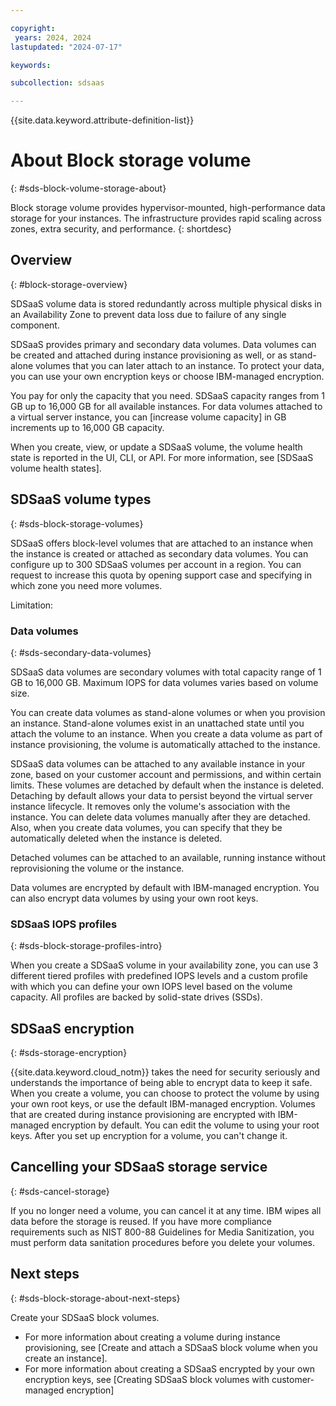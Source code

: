 ```yaml
---

copyright:
 years: 2024, 2024
lastupdated: "2024-07-17"

keywords:

subcollection: sdsaas

---
```


{{site.data.keyword.attribute-definition-list}}


# About Block storage volume
{: #sds-block-volume-storage-about}

Block storage volume provides hypervisor-mounted, high-performance data storage for your instances. The infrastructure provides rapid scaling across zones, extra security, and performance.
{: shortdesc}

## Overview
{: #block-storage-overview}

SDSaaS volume data is stored redundantly across multiple physical disks in an Availability Zone to prevent data loss due to failure of any single component.

SDSaaS provides primary and secondary data volumes. Data volumes can be created and attached during instance provisioning as well, or as stand-alone volumes that you can later attach to an instance. To protect your data, you can use your own encryption keys or choose IBM-managed encryption.

You pay for only the capacity that you need. SDSaaS capacity ranges from 1 GB up to 16,000 GB for all available instances. For data volumes attached to a virtual server instance, you can [increase volume capacity] in GB increments up to 16,000 GB capacity.



When you create, view, or update a SDSaaS volume, the volume health state is reported in the UI, CLI, or API. For more information, see [SDSaaS volume health states].

## SDSaaS volume types
{: #sds-block-storage-volumes}

SDSaaS offers block-level volumes that are attached to an instance when the instance is created or attached as secondary data volumes. You can configure up to 300 SDSaaS volumes per account in a region. You can request to increase this quota by opening support case and specifying in which zone you need more volumes.

Limitation:



### Data volumes
{: #sds-secondary-data-volumes}

SDSaaS data volumes are secondary volumes with total capacity range of 1 GB to 16,000 GB. Maximum IOPS for data volumes varies based on volume size.


You can create data volumes as stand-alone volumes or when you provision an instance. Stand-alone volumes exist in an unattached state until you attach the volume to an instance. When you create a data volume as part of instance provisioning, the volume is automatically attached to the instance.

SDSaaS data volumes can be attached to any available instance in your zone, based on your customer account and permissions, and within certain limits. These volumes are detached by default when the instance is deleted. Detaching by default allows your data to persist beyond the virtual server instance lifecycle. It removes only the volume's association with the instance. You can delete data volumes manually after they are detached. Also, when you create data volumes, you can specify that they be automatically deleted when the instance is deleted.

Detached volumes can be attached to an available, running instance without reprovisioning the volume or the instance.

Data volumes are encrypted by default with IBM-managed encryption. You can also encrypt data volumes by using your own root keys.

### SDSaaS IOPS profiles
{: #sds-block-storage-profiles-intro}

When you create a SDSaaS volume in your availability zone, you can use 3 different tiered profiles with predefined IOPS levels and a custom profile with which you can define your own IOPS level based on the volume capacity. All profiles are backed by solid-state drives (SSDs).



## SDSaaS encryption
{: #sds-storage-encryption}

{{site.data.keyword.cloud_notm}} takes the need for security seriously and understands the importance of being able to encrypt data to keep it safe. When you create a volume, you can choose to protect the volume by using your own root keys, or use the default IBM-managed encryption. Volumes that are created during instance provisioning are encrypted with IBM-managed encryption by default. You can edit the volume to using your root keys. After you set up encryption for a volume, you can't change it.



## Cancelling your SDSaaS storage service
{: #sds-cancel-storage}

If you no longer need a volume, you can cancel it at any time. IBM wipes all data before the storage is reused. If you have more compliance requirements such as NIST 800-88 Guidelines for Media Sanitization, you must perform data sanitation procedures before you delete your volumes. 

## Next steps
{: #sds-block-storage-about-next-steps}

Create your SDSaaS block volumes.

* For more information about creating a volume during instance provisioning, see [Create and attach a SDSaaS block volume when you create an instance].
* For more information about creating a SDSaaS encrypted by your own encryption keys, see [Creating SDSaaS block volumes with customer-managed encryption]
